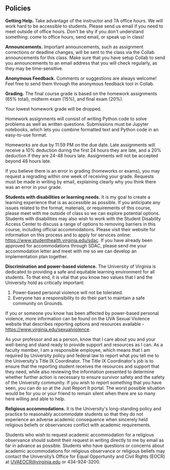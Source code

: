 ## Policies

**Getting Help.** Take advantage of the instructor and TA office hours. We will work hard to be accessible to students. Please send us email if you need to meet outside of office hours. Don't be shy if you don't understand something: come to office hours, send email, or speak up in class!

**Announcements.** Important announcements, such as assignment corrections or deadline changes, will be sent to the class via the Collab announcements for this class. Make sure that you have setup Collab to send you announcements to an email address that you will check regularly, as they may be time-sensitive.

**Anonymous Feedback.** Comments or suggestions are always welcome! Feel free to send them through the anonymous feedback tool in Collab.

**Grading.** The final course grade is based on the homework assignments (65% total), midterm exam (15%), and final exam (20%).

Your lowest homework grade will be dropped.

Homework assignments will consist of writing Python code to solve problems as well as written questions. Submissions must be Jupyter notebooks, which lets you combine formatted text and Python code in an easy-to-use format.

Homeworks are due by 11:59 PM on the due date. Late assignments will receive a 10% deduction during the first 24 hours they are late, and a 20% deduction if they are 24-48 hours late. Assignments will not be accepted beyond 48 hours late.

If you believe there is an error in grading (homeworks or exams), you may request a regrading within one week of receiving your grade. Requests must be made in writing by email, explaining clearly why you think there was an error in your grade.

**Students with disabilities or learning needs.**
It is my goal to create a learning experience that is as accessible as possible. If you anticipate any issues related to the format, materials, or requirements of this course, please meet with me outside of class so we can explore potential options. Students with disabilities may also wish to work with the Student Disability Access Center to discuss a range of options to removing barriers in this course, including official accommodations. Please visit their website for information on this process and to apply for services online: https://www.studenthealth.virginia.edu/sdac. If you have already been approved for accommodations through SDAC, please send me your accommodation letter and meet with me so we can develop an implementation plan together.

**Discrimination and power-based violence.**
The University of Virginia is dedicated to providing a safe and equitable learning environment for all students. To that end, it is vital that you know two values that I and the University hold as critically important:

1. Power-based personal violence will not be tolerated.
2. Everyone has a responsibility to do their part to maintain a safe community on Grounds.

If you or someone you know has been affected by power-based personal violence, more information can be found on the UVA Sexual Violence website that describes reporting options and resources available - https://www.virginia.edu/sexualviolence.

As your professor and as a person, know that I care about you and your well-being and stand ready to provide support and resources as I can. As a faculty member, I am a responsible employee, which means that I am required by University policy and federal law to report what you tell me to the University's Title IX Coordinator. The Title IX Coordinator's job is to ensure that the reporting student receives the resources and support that they need, while also reviewing the information presented to determine whether further action is necessary to ensure survivor safety and the safety of the University community. If you wish to report something that you have seen, you can do so at the Just Report It portal. The worst possible situation would be for you or your friend to remain silent when there are so many here willing and able to help.

**Religious accommodations.**
It is the University's long-standing policy and practice to reasonably accommodate students so that they do not experience an adverse academic consequence when sincerely held religious beliefs or observances conflict with academic requirements.

Students who wish to request academic accommodation for a religious observance should submit their request in writing directly to me by email as far in advance as possible. Students who have questions or concerns about academic accommodations for religious observance or religious beliefs may contact the University’s Office for Equal Opportunity and Civil Rights (EOCR) at <UVAEOCR@virginia.edu> or 434-924-3200.
